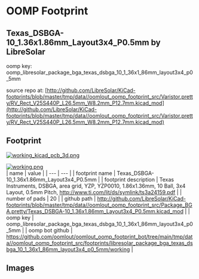 # OOMP Footprint  
## Texas_DSBGA-10_1.36x1.86mm_Layout3x4_P0.5mm  by LibreSolar  
  
oomp key: oomp_libresolar_package_bga_texas_dsbga_10_1_36x1_86mm_layout3x4_p0_5mm  
  
source repo at: [http://github.com/LibreSolar/KiCad-footprints/blob/master/tmp/data//oomlout_oomp_footprint_src/Varistor.pretty/RV_Rect_V25S440P_L26.5mm_W8.2mm_P12.7mm.kicad_mod](http://github.com/LibreSolar/KiCad-footprints/blob/master/tmp/data//oomlout_oomp_footprint_src/Varistor.pretty/RV_Rect_V25S440P_L26.5mm_W8.2mm_P12.7mm.kicad_mod)  
## Footprint  
  
[![working_kicad_pcb_3d.png](working_kicad_pcb_3d_600.png)](working_kicad_pcb_3d.png)  
  
[![working.png](working_600.png)](working.png)  
| name | value | 
| --- | --- | 
| footprint name | Texas_DSBGA-10_1.36x1.86mm_Layout3x4_P0.5mm | 
| footprint description | Texas Instruments, DSBGA, area grid, YZP, YZP0010, 1.86x1.36mm, 10 Ball, 3x4 Layout, 0.5mm Pitch, http://www.ti.com/lit/ds/symlink/ts3a24159.pdf | 
| number of pads | 20 | 
| github path | http://github.com/LibreSolar/KiCad-footprints/blob/master/tmp/data//oomlout_oomp_footprint_src/Package_BGA.pretty/Texas_DSBGA-10_1.36x1.86mm_Layout3x4_P0.5mm.kicad_mod | 
| oomp key | oomp_libresolar_package_bga_texas_dsbga_10_1_36x1_86mm_layout3x4_p0_5mm | 
| oomp bot github | https://github.com/oomlout/oomlout_oomp_footprint_bot/tree/main/tmp/data//oomlout_oomp_footprint_src/footprints/libresolar_package_bga_texas_dsbga_10_1_36x1_86mm_layout3x4_p0_5mm/working | 
## Images  
